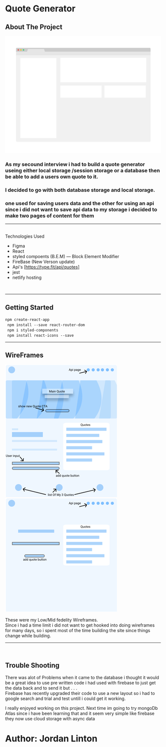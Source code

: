 # Quote Generator  

## About The Project
<img src="./src/components/images/aboutProject.png">

### As my secound interview i had to build a quote generator useing either local storage /session storage or a database then be able to add a users own quote to it.   
### I decided to go with both database storage and local storage.
### one used for saving users data and the other for using an api since i did not want to save api data to my storage i decided to make two pages of content for them
<hr>
<br>
Technologies Used

- Figma
- React 
- styled compoents (B.E.M) — Block Element Modifier
- FireBase (New Verson update)
- Api's [https://type.fit/api/quotes]
- jest
- netlify hosting

<br>
<hr>

## Getting Started 


` npm create-react-app  `  
` npm install --save react-router-dom`  
` npm i styled-components`  
` npm install react-icons --save`
<br>
<hr>

## WireFrames

<img src="./src/components/images/ReadMeWireframe1.svg">
<img src="./src/components/images/ReadMeWireframe2.svg">


These were my Low/Mid fedelity Wireframes.  
Since i had a time limit i  did not want to get hooked into doing wireframes for many days, so i spent most of the time building the site since things change while building. 
<hr>
<br>

## Trouble Shooting  
There was alot of Problems when it came to the database i thought it would be a  great idea to use pre written code i had used with firebase to just get the data back and to send it but . . .  
Firebase has recently upgraded their code to use a new layout so i had to google search and trial and test untill i could get it working.

I really enjoyed working on this project.
Next time im going to try mongoDb Atlas since i have been learning that and it seem very simple like firebase they now use cloud storage with async data

# Author: Jordan Linton